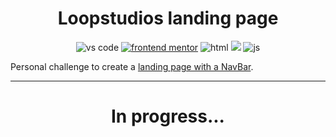 <h1 align="center">
Loopstudios landing page
</h1>
<p align="center">
<img src="https://img.shields.io/badge/Visual_Studio_Code-0078D4?style=for-the-badge&logo=visual%20studio%20code&logoColor=white" alt="vs code"/>
<a href="https://www.frontendmentor.io/profile/JediAddis">
<img src="https://img.shields.io/badge/Frontend_Mentor-5C2D91?style=for-the-badge&logoColor=white&logo=Frontend-Mentor&logoColor=white" alt="frontend mentor"/></a>
 <img src="https://img.shields.io/badge/HTML5-E34F26?style=for-the-badge&logo=html5&logoColor=white" alt="html"/> 
<img src="https://img.shields.io/badge/CSS-blue?&logo=visual%20studio%20code&style=for-the-badge"> 
<img src="https://img.shields.io/badge/JavaScript-F7DF1E?style=for-the-badge&logo=javascript&logoColor=black" alt="js">
</p>


Personal challenge to create a [landing page with a NavBar](https://www.frontendmentor.io/challenges/loopstudios-landing-page-N88J5Onjw). 

-------------------------------------------------------------------------------------

<h1 align="center">In progress...</h1>

